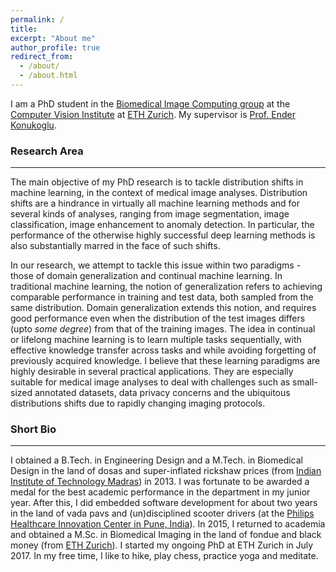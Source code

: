 ```yaml
---
permalink: /
title:
excerpt: "About me"
author_profile: true
redirect_from: 
  - /about/
  - /about.html
---
```



I am a PhD student in the [Biomedical Image Computing group](https://bmic.ee.ethz.ch/research.html) at the [Computer Vision Institute](http://www.vision.ee.ethz.ch/en/) at [ETH Zurich](https://www.ethz.ch/en.html). My supervisor is [Prof. Ender Konukoglu](http://www.vision.ee.ethz.ch/~kender/).

### Research Area
---
The main objective of my PhD research is to tackle distribution shifts in machine learning, in the context of medical image analyses. Distribution shifts are a hindrance in virtually all machine learning methods and for several kinds of analyses, ranging from image segmentation, image classification, image enhancement to anomaly detection. In particular, the performance of the otherwise highly successful deep learning methods is also substantially marred in the face of such shifts.

In our research, we attempt to tackle this issue within two paradigms - those of domain generalization and continual machine learning. In traditional machine learning, the notion of generalization refers to achieving comparable performance in training and test data, both sampled from the same distribution. Domain generalization extends this notion, and requires good performance even when the distribution of the test images differs (upto _some degree_) from that of the training images. The idea in continual or lifelong machine learning is to learn multiple tasks sequentially, with effective knowledge transfer across tasks and while avoiding forgetting of previously acquired knowledge. I believe that these learning paradigms are highly desirable in several practical applications. They are especially suitable for medical image analyses to deal with challenges such as small-sized annotated datasets, data privacy concerns and the ubiquitous distributions shifts due to rapidly changing imaging protocols.

### Short Bio
---
I obtained a B.Tech. in Engineering Design and a M.Tech. in Biomedical Design in the land of dosas and super-inflated rickshaw prices (from [Indian Institute of Technology Madras](https://www.iitm.ac.in/)) in 2013. I was fortunate to be awarded a medal for the best academic performance in the department in my junior year. After this, I did embedded software development for about two years in the land of vada pavs and (un)disciplined scooter drivers (at the [Philips Healthcare Innovation Center in Pune, India](https://www.philips.com/a-w/asiapac/careers/healthtech/locations/india/healthcare-innovation-centre.html)). In 2015, I returned to academia and obtained a M.Sc. in Biomedical Imaging in the land of fondue and black money (from [ETH Zurich](https://www.ethz.ch/en.html)). I started my ongoing PhD at ETH Zurich in July 2017. In my free time, I like to hike, play chess, practice yoga and meditate.
